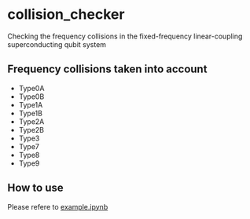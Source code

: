 # collision_checker
Checking the frequency collisions in the fixed-frequency linear-coupling superconducting qubit system

## Frequency collisions taken into account
- Type0A
- Type0B
- Type1A
- Type1B
- Type2A
- Type2B
- Type3
- Type7
- Type8
- Type9

## How to use
Please refere to [example.ipynb](https://github.com/heyaroom/collision_checker/blob/main/example.ipynb)
